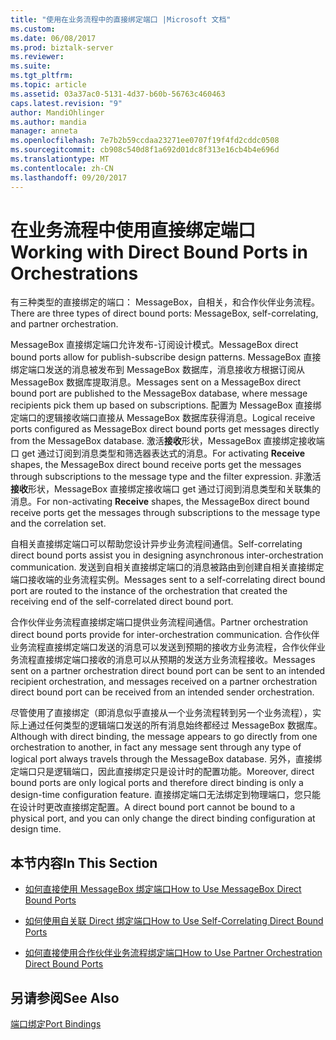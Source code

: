 ```yaml
---
title: "使用在业务流程中的直接绑定端口 |Microsoft 文档"
ms.custom: 
ms.date: 06/08/2017
ms.prod: biztalk-server
ms.reviewer: 
ms.suite: 
ms.tgt_pltfrm: 
ms.topic: article
ms.assetid: 03a37ac0-5131-4d37-b60b-56763c460463
caps.latest.revision: "9"
author: MandiOhlinger
ms.author: mandia
manager: anneta
ms.openlocfilehash: 7e7b2b59ccdaa23271ee0707f19f4fd2cddc0508
ms.sourcegitcommit: cb908c540d8f1a692d01dc8f313e16cb4b4e696d
ms.translationtype: MT
ms.contentlocale: zh-CN
ms.lasthandoff: 09/20/2017
---
```

# <a name="working-with-direct-bound-ports-in-orchestrations"></a><span data-ttu-id="a53a3-102">在业务流程中使用直接绑定端口</span><span class="sxs-lookup"><span data-stu-id="a53a3-102">Working with Direct Bound Ports in Orchestrations</span></span>
<span data-ttu-id="a53a3-103">有三种类型的直接绑定的端口： MessageBox，自相关，和合作伙伴业务流程。</span><span class="sxs-lookup"><span data-stu-id="a53a3-103">There are three types of direct bound ports: MessageBox, self-correlating, and partner orchestration.</span></span>  
  
 <span data-ttu-id="a53a3-104">MessageBox 直接绑定端口允许发布-订阅设计模式。</span><span class="sxs-lookup"><span data-stu-id="a53a3-104">MessageBox direct bound ports allow for publish-subscribe design patterns.</span></span> <span data-ttu-id="a53a3-105">MessageBox 直接绑定端口发送的消息被发布到 MessageBox 数据库，消息接收方根据订阅从 MessageBox 数据库提取消息。</span><span class="sxs-lookup"><span data-stu-id="a53a3-105">Messages sent on a MessageBox direct bound port are published to the MessageBox database, where message recipients pick them up based on subscriptions.</span></span> <span data-ttu-id="a53a3-106">配置为 MessageBox 直接绑定端口的逻辑接收端口直接从 MessageBox 数据库获得消息。</span><span class="sxs-lookup"><span data-stu-id="a53a3-106">Logical receive ports configured as MessageBox direct bound ports get messages directly from the MessageBox database.</span></span> <span data-ttu-id="a53a3-107">激活**接收**形状，MessageBox 直接绑定接收端口 get 通过订阅到消息类型和筛选器表达式的消息。</span><span class="sxs-lookup"><span data-stu-id="a53a3-107">For activating **Receive** shapes, the MessageBox direct bound receive ports get the messages through subscriptions to the message type and the filter expression.</span></span> <span data-ttu-id="a53a3-108">非激活**接收**形状，MessageBox 直接绑定接收端口 get 通过订阅到消息类型和关联集的消息。</span><span class="sxs-lookup"><span data-stu-id="a53a3-108">For non-activating **Receive** shapes, the MessageBox direct bound receive ports get the messages through subscriptions to the message type and the correlation set.</span></span>  
  
 <span data-ttu-id="a53a3-109">自相关直接绑定端口可以帮助您设计异步业务流程间通信。</span><span class="sxs-lookup"><span data-stu-id="a53a3-109">Self-correlating direct bound ports assist you in designing asynchronous inter-orchestration communication.</span></span> <span data-ttu-id="a53a3-110">发送到自相关直接绑定端口的消息被路由到创建自相关直接绑定端口接收端的业务流程实例。</span><span class="sxs-lookup"><span data-stu-id="a53a3-110">Messages sent to a self-correlating direct bound port are routed to the instance of the orchestration that created the receiving end of the self-correlated direct bound port.</span></span>  
  
 <span data-ttu-id="a53a3-111">合作伙伴业务流程直接绑定端口提供业务流程间通信。</span><span class="sxs-lookup"><span data-stu-id="a53a3-111">Partner orchestration direct bound ports provide for inter-orchestration communication.</span></span> <span data-ttu-id="a53a3-112">合作伙伴业务流程直接绑定端口发送的消息可以发送到预期的接收方业务流程，合作伙伴业务流程直接绑定端口接收的消息可以从预期的发送方业务流程接收。</span><span class="sxs-lookup"><span data-stu-id="a53a3-112">Messages sent on a partner orchestration direct bound port can be sent to an intended recipient orchestration, and messages received on a partner orchestration direct bound port can be received from an intended sender orchestration.</span></span>  
  
 <span data-ttu-id="a53a3-113">尽管使用了直接绑定（即消息似乎直接从一个业务流程转到另一个业务流程），实际上通过任何类型的逻辑端口发送的所有消息始终都经过 MessageBox 数据库。</span><span class="sxs-lookup"><span data-stu-id="a53a3-113">Although with direct binding, the message appears to go directly from one orchestration to another, in fact any message sent through any type of logical port always travels through the MessageBox database.</span></span> <span data-ttu-id="a53a3-114">另外，直接绑定端口只是逻辑端口，因此直接绑定只是设计时的配置功能。</span><span class="sxs-lookup"><span data-stu-id="a53a3-114">Moreover, direct bound ports are only logical ports and therefore direct binding is only a design-time configuration feature.</span></span> <span data-ttu-id="a53a3-115">直接绑定端口无法绑定到物理端口，您只能在设计时更改直接绑定配置。</span><span class="sxs-lookup"><span data-stu-id="a53a3-115">A direct bound port cannot be bound to a physical port, and you can only change the direct binding configuration at design time.</span></span>  
  
## <a name="in-this-section"></a><span data-ttu-id="a53a3-116">本节内容</span><span class="sxs-lookup"><span data-stu-id="a53a3-116">In This Section</span></span>  
  
-   [<span data-ttu-id="a53a3-117">如何直接使用 MessageBox 绑定端口</span><span class="sxs-lookup"><span data-stu-id="a53a3-117">How to Use MessageBox Direct Bound Ports</span></span>](../core/how-to-use-messagebox-direct-bound-ports.md)  
  
-   [<span data-ttu-id="a53a3-118">如何使用自关联 Direct 绑定端口</span><span class="sxs-lookup"><span data-stu-id="a53a3-118">How to Use Self-Correlating Direct Bound Ports</span></span>](../core/how-to-use-self-correlating-direct-bound-ports.md)  
  
-   [<span data-ttu-id="a53a3-119">如何直接使用合作伙伴业务流程绑定端口</span><span class="sxs-lookup"><span data-stu-id="a53a3-119">How to Use Partner Orchestration Direct Bound Ports</span></span>](../core/how-to-use-partner-orchestration-direct-bound-ports.md)  
  
## <a name="see-also"></a><span data-ttu-id="a53a3-120">另请参阅</span><span class="sxs-lookup"><span data-stu-id="a53a3-120">See Also</span></span>  
 [<span data-ttu-id="a53a3-121">端口绑定</span><span class="sxs-lookup"><span data-stu-id="a53a3-121">Port Bindings</span></span>](../core/port-bindings.md)